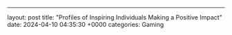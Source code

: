 ---
layout: post
title: "Profiles of Inspiring Individuals Making a Positive Impact"
date:   2024-04-10 04:35:30 +0000
categories: Gaming
